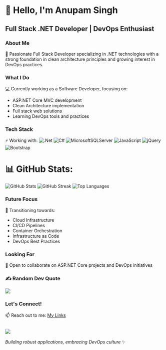 # 👋 Hello, I'm Anupam Singh

## Full Stack .NET Developer | DevOps Enthusiast

### About Me
🚀 Passionate Full Stack Developer specializing in .NET technologies with a strong foundation in clean architecture principles and growing interest in DevOps practices.

### What I Do
💻 Currently working as a Software Developer, focusing on:
- ASP.NET Core MVC development
- Clean Architecture implementation
- Full stack web solutions
- Learning DevOps tools and practices

### Tech Stack
⚡ Working with:
![.Net](https://img.shields.io/badge/.NET-5C2D91?style=for-the-badge&logo=.net&logoColor=white) 
![C#](https://img.shields.io/badge/c%23-%23239120.svg?style=for-the-badge&logo=csharp&logoColor=white)
![MicrosoftSQLServer](https://img.shields.io/badge/Microsoft%20SQL%20Server-CC2927?style=for-the-badge&logo=microsoft%20sql%20server&logoColor=white) 
![JavaScript](https://img.shields.io/badge/javascript-%23323330.svg?style=for-the-badge&logo=javascript&logoColor=%23F7DF1E)
![jQuery](https://img.shields.io/badge/jquery-%230769AD.svg?style=for-the-badge&logo=jquery&logoColor=white)
![Bootstrap](https://img.shields.io/badge/bootstrap-%238511FA.svg?style=for-the-badge&logo=bootstrap&logoColor=white)

# 📊 GitHub Stats:
![GitHub Stats](https://github-readme-stats.vercel.app/api?username=anupam9919&count_private=true&show_icons=true&theme=radical)
![GitHub Streak](https://streak-stats.demolab.com/?user=anupam9919&theme=radical)
![Top Languages](https://github-readme-stats.vercel.app/api/top-langs/?username=anupam9919&layout=compact&theme=radical)

### Future Focus
🎯 Transitioning towards:
- Cloud Infrastructure
- CI/CD Pipelines
- Container Orchestration
- Infrastructure as Code
- DevOps Best Practices

### Looking For
🤝 Open to collaborate on ASP.NET Core projects and DevOps initiatives

### ✍️ Random Dev Quote
![](https://quotes-github-readme.vercel.app/api?type=horizontal&theme=radical)

### Let's Connect!
📫 Reach out to me: [My Links](https://linktr.ee/anupamsingh_)

[![](https://visitcount.itsvg.in/api?id=anupam9919&icon=0&color=1)](https://visitcount.itsvg.in)
---
*Building robust applications, embracing DevOps culture* ✨
